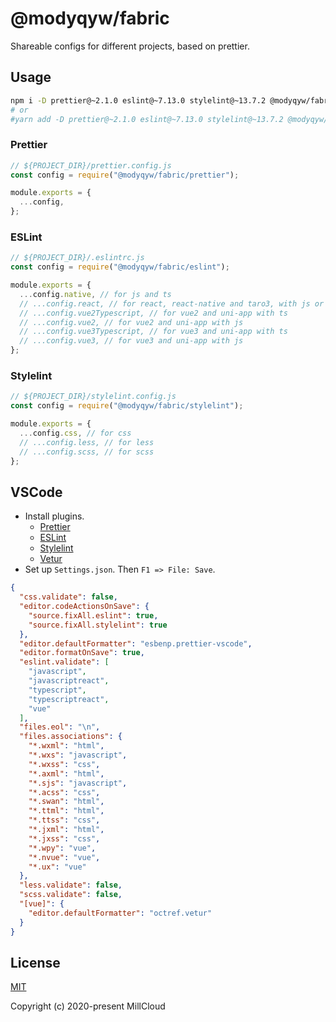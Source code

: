 # @modyqyw/fabric

Shareable configs for different projects, based on prettier.

## Usage

```sh
npm i -D prettier@~2.1.0 eslint@~7.13.0 stylelint@~13.7.2 @modyqyw/fabric@~0.0.2
# or
#yarn add -D prettier@~2.1.0 eslint@~7.13.0 stylelint@~13.7.2 @modyqyw/fabric@~0.0.2
```

### Prettier

```js
// ${PROJECT_DIR}/prettier.config.js
const config = require("@modyqyw/fabric/prettier");

module.exports = {
  ...config,
};
```

### ESLint

```js
// ${PROJECT_DIR}/.eslintrc.js
const config = require("@modyqyw/fabric/eslint");

module.exports = {
  ...config.native, // for js and ts
  // ...config.react, // for react, react-native and taro3, with js or ts
  // ...config.vue2Typescript, // for vue2 and uni-app with ts
  // ...config.vue2, // for vue2 and uni-app with js
  // ...config.vue3Typescript, // for vue3 and uni-app with ts
  // ...config.vue3, // for vue3 and uni-app with js
};
```

### Stylelint

```js
// ${PROJECT_DIR}/stylelint.config.js
const config = require("@modyqyw/fabric/stylelint");

module.exports = {
  ...config.css, // for css
  // ...config.less, // for less
  // ...config.scss, // for scss
};
```

## VSCode

- Install plugins.
  - [Prettier](https://marketplace.visualstudio.com/items?itemName=esbenp.prettier-vscode)
  - [ESLint](https://marketplace.visualstudio.com/items?itemName=dbaeumer.vscode-eslint)
  - [Stylelint](https://marketplace.visualstudio.com/items?itemName=stylelint.vscode-stylelint)
  - [Vetur](https://marketplace.visualstudio.com/items?itemName=octref.vetur)
- Set up `Settings.json`. Then `F1 => File: Save`.

```json
{
  "css.validate": false,
  "editor.codeActionsOnSave": {
    "source.fixAll.eslint": true,
    "source.fixAll.stylelint": true
  },
  "editor.defaultFormatter": "esbenp.prettier-vscode",
  "editor.formatOnSave": true,
  "eslint.validate": [
    "javascript",
    "javascriptreact",
    "typescript",
    "typescriptreact",
    "vue"
  ],
  "files.eol": "\n",
  "files.associations": {
    "*.wxml": "html",
    "*.wxs": "javascript",
    "*.wxss": "css",
    "*.axml": "html",
    "*.sjs": "javascript",
    "*.acss": "css",
    "*.swan": "html",
    "*.ttml": "html",
    "*.ttss": "css",
    "*.jxml": "html",
    "*.jxss": "css",
    "*.wpy": "vue",
    "*.nvue": "vue",
    "*.ux": "vue"
  },
  "less.validate": false,
  "scss.validate": false,
  "[vue]": {
    "editor.defaultFormatter": "octref.vetur"
  }
}
```

## License

[MIT](./LICENSE)

Copyright (c) 2020-present MillCloud
